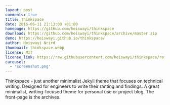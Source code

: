 ```yaml
---
layout: post
comments: true
title: Thinkspace
date: 2016-06-11 21:13:00 +01:00
homepage: https://github.com/heiswayi/thinkspace
download: https://github.com/heiswayi/thinkspace/archive/master.zip
demo: https://heiswayi.github.io/thinkspace/
author: Heiswayi Nrird
thumbnail: thinkspace.webp
license: MIT
license_link: https://raw.githubusercontent.com/heiswayi/thinkspace/refs/heads/master/LICENSE
carousel:
  - 'screenshot.png'
---
```


Thinkspace - just another minimalist Jekyll theme that focuses on technical writing. Designed for engineers to write their ranting and findings. A great minimalist, writing-focused theme for personal use or project blog. The front-page is the archives.
